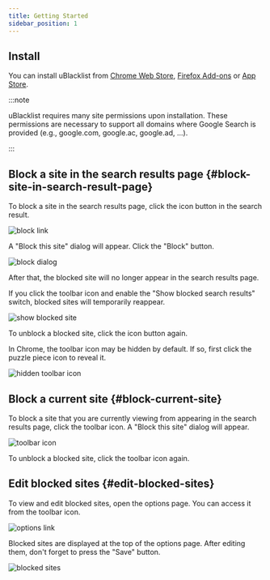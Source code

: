 ```yaml
---
title: Getting Started
sidebar_position: 1
---
```


## Install

You can install uBlacklist from [Chrome Web Store](https://chrome.google.com/webstore/detail/ublacklist/pncfbmialoiaghdehhbnbhkkgmjanfhe/), [Firefox Add-ons](https://addons.mozilla.org/en/firefox/addon/ublacklist/) or [App Store](https://apps.apple.com/us/app/ublacklist-for-safari/id1547912640).

:::note

uBlacklist requires many site permissions upon installation. These permissions are necessary to support all domains where Google Search is provided (e.g., google.com, google.ac, google.ad, ...).

:::

## Block a site in the search results page {#block-site-in-search-result-page}

To block a site in the search results page, click the icon button in the search result.

![block link](/img/getting-started/block-1.png)

A "Block this site" dialog will appear. Click the "Block" button.

![block dialog](/img/getting-started/block-2.png)

After that, the blocked site will no longer appear in the search results page.

If you click the toolbar icon and enable the "Show blocked search results" switch, blocked sites will temporarily reappear.

![show blocked site](/img/getting-started/block-3.png)

To unblock a blocked site, click the icon button again.

In Chrome, the toolbar icon may be hidden by default. If so, first click the puzzle piece icon to reveal it.

![hidden toolbar icon](/img/getting-started/block-4.png)

## Block a current site {#block-current-site}

To block a site that you are currently viewing from appearing in the search results page, click the toolbar icon. A "Block this site" dialog will appear.

![toolbar icon](/img/getting-started/block-current.png)

To unblock a blocked site, click the toolbar icon again.

## Edit blocked sites {#edit-blocked-sites}

To view and edit blocked sites, open the options page. You can access it from the toolbar icon.

![options link](/img/getting-started/options-1.png)

Blocked sites are displayed at the top of the options page. After editing them, don't forget to press the "Save" button.

![blocked sites](/img/getting-started/options-2.png)
